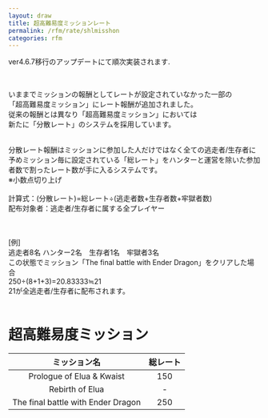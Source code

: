 ```yaml
---
layout: draw
title: 超高難易度ミッションレート
permalink: /rfm/rate/shlmisshon
categories: rfm
---
```

<p class="alert alert-error">ver4.6.7移行のアップデートにて順次実装されます.</p>
 

いままでミッションの報酬としてレートが設定されていなかった一部の<br>
「超高難易度ミッション」にレート報酬が追加されました。<br>
従来の報酬とは異なり「超高難易度ミッション」においては<br>
新たに「分散レート」のシステムを採用しています。<br>
<br>

分散レート報酬はミッションに参加した人だけではなく全ての逃走者/生存者に<br>
予めミッション毎に設定されている「総レート」をハンターと運営を除いた参加者数で割ったレート数が手に入るシステムです。<br>
※小数点切り上げ<br>
<br>
計算式：(分散レート)=総レート÷(逃走者数+生存者数+牢獄者数)<br>
配布対象者：逃走者/生存者に属する全プレイヤー<br>
<br><br>
  
[例]<br>
逃走者8名 ハンター2名　生存者1名　牢獄者3名<br>
この状態でミッション「The final battle with Ender Dragon」をクリアした場合<br>
250÷(8+1+3)=20.83333≒21<br>
21が全逃走者/生存者に配布されます。<br>
<br>
# 超高難易度ミッション  
  
|ミッション名| 総レート |
| :-----------: |:-------------:|
| Prologue of Elua & Kwaist | 150 |
| Rebirth of Elua | - |
| The final battle with Ender Dragon | 250 |

